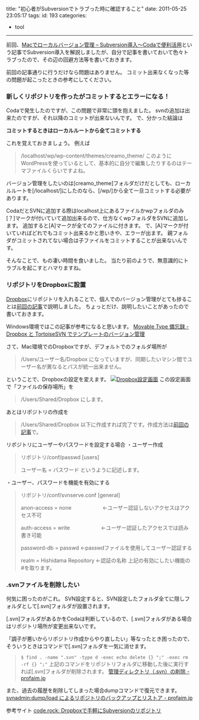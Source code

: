 title: "初心者がSubversionでトラブった時に確認すること"
date: 2011-05-25 23:05:17
tags:
id: 193
categories:
  - tool
---

前回、[Macでローカルバージョン管理 – Subversion導入〜Codaで便利活用](http://creamo.jp/tool/mac-svn-coda/ "Macでローカルバージョン管理 – Subversion導入〜Codaで便利活用")という記事でSubversion導入を解説しましたが、自分で記事を書いておいて色々トラブったので、その辺の回避方法等を書いておきます。
<!--more-->
前回の記事通りに行うだけなら問題はありません。
コミット出来なくなった等の問題が起こったときの参考にしてください。

### 新しくリポジトリを作ったがコミットするとエラーになる！

Codaで発生したのですが、この問題で非常に頭を抱えました。
svnの追加は出来たのですが、それ以降のコミットが出来ないんです。
で、分かった結論は

**コミットするときはローカルルートから全てコミットする**

これを覚えておきましょう。
例えば
> /localhost/wp/wp-content/themes/creamo_theme/
このようにWordPressを使っているとして、基本的に自分で編集したりするのはテーマファイルくらいですよね。

バージョン管理をしたいのは[creamo_theme]フォルダだけだとしても、ローカルルートを[/localhost/]にしたのなら、[/wp/]から全て一旦コミットする必要があります。

CodaだとSVNに追加する際はlocalhost上にあるファイルかwpフォルダのみ[？]マークが付いていて追加出来るので、仕方なくwpフォルダをSVNに追加します。
追加すると[A]マークが全てのファイルに付きます。
で、[A]マークが付いていればどれでもコミット出来るかと思いきや、エラーが出ます。
親フォルダがコミットされてない場合は子ファイルをコミットすることが出来ないんです。

そんなことで、もの凄い時間を食いました。
当たり前のようで、無意識的にトラブルを起こすとハマりますね。

### リポジトリをDropboxに設置

[Dropbox](http://db.tt/C1rDVgi)にリポジトリを入れることで、個人でのバージョン管理がとても捗ることは[前回の記事](http://creamo.jp/tool/mac-svn-coda/ "Macでローカルバージョン管理 – Subversion導入〜Codaで便利活用")で説明しました。
ちょっとだけ、説明したいことがあったので書いておきます。

Windows環境ではこの記事が参考になると思います。
[Movable Type 備忘録 - Dropbox と TortoiseSVN でテンプレートのバージョン管理](http://bizcaz.com/archives/2009/01/25-120513.php "Link to Movable Type 備忘録 - Dropbox と TortoiseSVN でテンプレートのバージョン管理")

さて、Mac環境でのDropboxですが、デフォルトでのフォルダ場所が
> /Users/ユーザー名/Dropbox
になっていますが、同期したいマシン間でユーザー名が異なるとパスが統一出来ません。

ということで、Dropboxの設定を変えます。
[![Dropbox設定画面](http://creamo.jp/wp/wp-content/uploads/2011/05/dropbox_option-300x162.jpg "Dropbox設定画面")](http://creamo.jp/wp/wp-content/uploads/2011/05/dropbox_option.jpg)
この設定画面で「ファイルの保存場所」を
> /Users/Shared/Dropbox
にします。

あとはリポジトリの作成を
> /Users/Shared/Dropbox
以下に作成すれば完了です。作成方法は[前回の記事](http://creamo.jp/tool/mac-svn-coda/ "Macでローカルバージョン管理 – Subversion導入〜Codaで便利活用")で。

リポジトリにユーザーやパスワードを設定する場合
・ユーザー作成
> リポジトリ/conf/passwd
> [users]
> 
> ユーザー名 = パスワード
というように記述します。

・ユーザー、パスワードを機能を有効にする
> リポジトリ/conf/svnserve.conf
> [general]
> 
> anon-access = none　　　　　　←ユーザー認証しないアクセスはアクセス不可
> 
> auth-access = write　　　　　　←ユーザー認証したアクセスでは読み書き可能
> 
> password-db = passwd		←passwdファイルを使用してユーザー認証する
> 
> realm = Hishidama Repository	←認証の名称
上記の有効にしたい機能の#を取ります。

### .svnファイルを削除したい

何気に困ったのがこれ。
SVN設定すると、SVN設定したフォルダ全てに隠しフォルダとして[.svn]フォルダが設置されます。

[.svn]フォルダがあるかをCodaは判断しているので、[.svn]フォルダがある場合はリポジトリ場所が変更出来ないです。

「調子が悪いからリポジトリ作成からやり直したい」等なったとき困ったので、そういうときはコマンドで[.svn]フォルダを一気に消せます。
> `$ find . -name ".svn" -type d -exec echo delete {} ";" -exec rm -rf {} ";"`
上記のコマンドをリポジトリフォルダに移動した後に実行すれば[.svn]フォルダが削除されます。
[管理ディレクトリ（.svn）の削除 - profaim.jp](http://www.profaim.jp/tools/soft/svn/svnother/mac/del_svninfo.php "Link to - profaim.jp")

また、過去の履歴を削除してしまった場合dumpコマンドで復元できます。
[svnadmin:dump/load によるリポジトリのバックアップとリストア - profaim.jp](http://www.profaim.jp/tools/soft/svn/subversion/bk_rest.php "Link to - profaim.jp")

参考サイト
[code.rock: Dropboxで手軽にSubversionのリポジトリ](http://blog.dateofrock.com/2010/01/dropboxsubversionno.html "Link to code.rock: Dropboxで手軽にSubversionのリポジトリ")